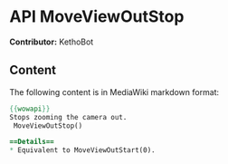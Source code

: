 # API MoveViewOutStop

**Contributor:** KethoBot

## Content

The following content is in MediaWiki markdown format:

```mediawiki
{{wowapi}}
Stops zooming the camera out.
 MoveViewOutStop()

==Details==
* Equivalent to MoveViewOutStart(0).
```